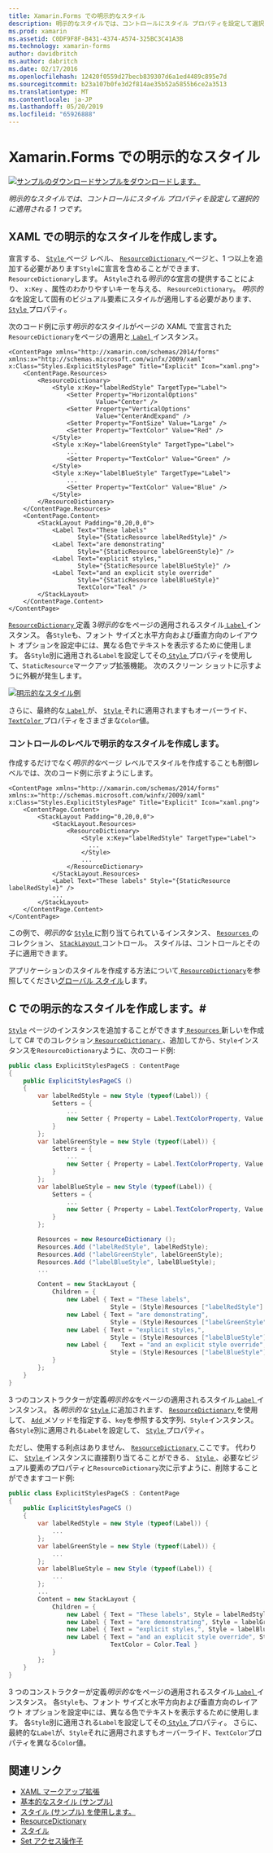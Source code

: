 ```yaml
---
title: Xamarin.Forms での明示的なスタイル
description: 明示的なスタイルでは、コントロールにスタイル プロパティを設定して選択的に適用される 1 つです。 この記事では、Xamarin.Forms アプリケーションで明示的なスタイルを使用する方法について説明します。
ms.prod: xamarin
ms.assetid: C0DF9F8F-B431-4374-A574-325BC3C41A3B
ms.technology: xamarin-forms
author: davidbritch
ms.author: dabritch
ms.date: 02/17/2016
ms.openlocfilehash: 12420f0559d27becb839307d6a1ed4489c895e7d
ms.sourcegitcommit: b23a107b0fe3d2f814ae35b52a5855b6ce2a3513
ms.translationtype: MT
ms.contentlocale: ja-JP
ms.lasthandoff: 05/20/2019
ms.locfileid: "65926888"
---
```

# <a name="explicit-styles-in-xamarinforms"></a>Xamarin.Forms での明示的なスタイル

[![サンプルのダウンロード](~/media/shared/download.png)サンプルをダウンロードします。](https://developer.xamarin.com/samples/xamarin-forms/UserInterface/Styles/BasicStyles/)

_明示的なスタイルでは、コントロールにスタイル プロパティを設定して選択的に適用される 1 つです。_

## <a name="create-an-explicit-style-in-xaml"></a>XAML での明示的なスタイルを作成します。

宣言する、 [ `Style` ](xref:Xamarin.Forms.Style)ページ レベル、 [ `ResourceDictionary` ](xref:Xamarin.Forms.ResourceDictionary)ページと、1 つ以上を追加する必要があります`Style`に宣言を含めることができます、`ResourceDictionary`します。 A`Style`される*明示的な*宣言の提供することにより、 `x:Key` 、属性のわかりやすいキーを与える、 `ResourceDictionary`。 *明示的な*を設定して固有のビジュアル要素にスタイルが適用しする必要があります、 [ `Style` ](xref:Xamarin.Forms.NavigableElement.Style)プロパティ。

次のコード例に示す*明示的な*スタイルがページの XAML で宣言された`ResourceDictionary`をページの適用と[ `Label` ](xref:Xamarin.Forms.Label)インスタンス。

```xaml
<ContentPage xmlns="http://xamarin.com/schemas/2014/forms" xmlns:x="http://schemas.microsoft.com/winfx/2009/xaml" x:Class="Styles.ExplicitStylesPage" Title="Explicit" Icon="xaml.png">
    <ContentPage.Resources>
        <ResourceDictionary>
            <Style x:Key="labelRedStyle" TargetType="Label">
                <Setter Property="HorizontalOptions"
                        Value="Center" />
                <Setter Property="VerticalOptions"
                        Value="CenterAndExpand" />
                <Setter Property="FontSize" Value="Large" />
                <Setter Property="TextColor" Value="Red" />
            </Style>
            <Style x:Key="labelGreenStyle" TargetType="Label">
                ...
                <Setter Property="TextColor" Value="Green" />
            </Style>
            <Style x:Key="labelBlueStyle" TargetType="Label">
                ...
                <Setter Property="TextColor" Value="Blue" />
            </Style>
        </ResourceDictionary>
    </ContentPage.Resources>
    <ContentPage.Content>
        <StackLayout Padding="0,20,0,0">
            <Label Text="These labels"
                   Style="{StaticResource labelRedStyle}" />
            <Label Text="are demonstrating"
                   Style="{StaticResource labelGreenStyle}" />
            <Label Text="explicit styles,"
                   Style="{StaticResource labelBlueStyle}" />
            <Label Text="and an explicit style override"
                   Style="{StaticResource labelBlueStyle}"
                   TextColor="Teal" />
        </StackLayout>
    </ContentPage.Content>
</ContentPage>
```

[ `ResourceDictionary` ](xref:Xamarin.Forms.ResourceDictionary)定義 3*明示的な*をページの適用されるスタイル[ `Label` ](xref:Xamarin.Forms.Label)インスタンス。 各`Style`も、フォント サイズと水平方向および垂直方向のレイアウト オプションを設定中には、異なる色でテキストを表示するために使用します。 各`Style`別に適用される`Label`を設定してその[ `Style` ](xref:Xamarin.Forms.NavigableElement.Style)プロパティを使用して、`StaticResource`マークアップ拡張機能。 次のスクリーン ショットに示すように外観が発生します。

[![](explicit-images/explicit-styles.png "明示的なスタイル例")](explicit-images/explicit-styles-large.png#lightbox "明示的なスタイルの例")

さらに、最終的な[ `Label` ](xref:Xamarin.Forms.Label)が、 [ `Style` ](xref:Xamarin.Forms.Style)それに適用されますもオーバーライド、 [ `TextColor` ](xref:Xamarin.Forms.Label.TextColor)プロパティをさまざまな`Color`値。

### <a name="create-an-explicit-style-at-the-control-level"></a>コントロールのレベルで明示的なスタイルを作成します。

作成するだけでなく*明示的な*ページ レベルでスタイルを作成することも制御レベルでは、次のコード例に示すようにします。

```xaml
<ContentPage xmlns="http://xamarin.com/schemas/2014/forms" xmlns:x="http://schemas.microsoft.com/winfx/2009/xaml" x:Class="Styles.ExplicitStylesPage" Title="Explicit" Icon="xaml.png">
    <ContentPage.Content>
        <StackLayout Padding="0,20,0,0">
            <StackLayout.Resources>
                <ResourceDictionary>
                    <Style x:Key="labelRedStyle" TargetType="Label">
                      ...
                    </Style>
                    ...
                </ResourceDictionary>
            </StackLayout.Resources>
            <Label Text="These labels" Style="{StaticResource labelRedStyle}" />
            ...
        </StackLayout>
    </ContentPage.Content>
</ContentPage>
```

この例で、*明示的な* [ `Style` ](xref:Xamarin.Forms.Style)に割り当てられているインスタンス、 [ `Resources` ](xref:Xamarin.Forms.VisualElement.Resources)のコレクション、 [ `StackLayout` ](xref:Xamarin.Forms.StackLayout)コントロール。 スタイルは、コントロールとその子に適用できます。

アプリケーションのスタイルを作成する方法について[ `ResourceDictionary`](xref:Xamarin.Forms.ResourceDictionary)を参照してください[グローバル スタイル](~/xamarin-forms/user-interface/styles/application.md)します。

## <a name="create-an-explicit-style-in-c35"></a>C での明示的なスタイルを作成します。&#35;

[`Style`](xref:Xamarin.Forms.Style) ページのインスタンスを追加することができます[ `Resources` ](xref:Xamarin.Forms.VisualElement.Resources)新しいを作成して C# でのコレクション[ `ResourceDictionary` ](xref:Xamarin.Forms.ResourceDictionary)、追加してから、`Style`インスタンスを`ResourceDictionary`ように、次のコード例:

```csharp
public class ExplicitStylesPageCS : ContentPage
{
    public ExplicitStylesPageCS ()
    {
        var labelRedStyle = new Style (typeof(Label)) {
            Setters = {
                ...
                new Setter { Property = Label.TextColorProperty, Value = Color.Red    }
            }
        };
        var labelGreenStyle = new Style (typeof(Label)) {
            Setters = {
                ...
                new Setter { Property = Label.TextColorProperty, Value = Color.Green }
            }
        };
        var labelBlueStyle = new Style (typeof(Label)) {
            Setters = {
                ...
                new Setter { Property = Label.TextColorProperty, Value = Color.Blue }
            }
        };

        Resources = new ResourceDictionary ();
        Resources.Add ("labelRedStyle", labelRedStyle);
        Resources.Add ("labelGreenStyle", labelGreenStyle);
        Resources.Add ("labelBlueStyle", labelBlueStyle);
        ...

        Content = new StackLayout {
            Children = {
                new Label { Text = "These labels",
                            Style = (Style)Resources ["labelRedStyle"] },
                new Label { Text = "are demonstrating",
                            Style = (Style)Resources ["labelGreenStyle"] },
                new Label { Text = "explicit styles,",
                            Style = (Style)Resources ["labelBlueStyle"] },
                new Label {    Text = "and an explicit style override",
                            Style = (Style)Resources ["labelBlueStyle"], TextColor = Color.Teal }
            }
        };
    }
}
```

3 つのコンストラクターが定義*明示的な*をページの適用されるスタイル[ `Label` ](xref:Xamarin.Forms.Label)インスタンス。 各*明示的な* [ `Style` ](xref:Xamarin.Forms.Style)に追加されます、 [ `ResourceDictionary` ](xref:Xamarin.Forms.ResourceDictionary)を使用して、 [ `Add` ](xref:Xamarin.Forms.ResourceDictionary.Add(System.String,System.Object))メソッドを指定する、`key`を参照する文字列、`Style`インスタンス。 各`Style`別に適用される`Label`を設定して、 [ `Style` ](xref:Xamarin.Forms.NavigableElement.Style)プロパティ。

ただし、使用する利点はありません、 [ `ResourceDictionary` ](xref:Xamarin.Forms.ResourceDictionary)ここです。 代わりに、 [ `Style` ](xref:Xamarin.Forms.Style)インスタンスに直接割り当てることができる、 [ `Style` ](xref:Xamarin.Forms.NavigableElement.Style) 、必要なビジュアル要素のプロパティと`ResourceDictionary`次に示すように、削除することができますコード例:

```csharp
public class ExplicitStylesPageCS : ContentPage
{
    public ExplicitStylesPageCS ()
    {
        var labelRedStyle = new Style (typeof(Label)) {
            ...
        };
        var labelGreenStyle = new Style (typeof(Label)) {
            ...
        };
        var labelBlueStyle = new Style (typeof(Label)) {
            ...
        };
        ...
        Content = new StackLayout {
            Children = {
                new Label { Text = "These labels", Style = labelRedStyle },
                new Label { Text = "are demonstrating", Style = labelGreenStyle },
                new Label { Text = "explicit styles,", Style = labelBlueStyle },
                new Label { Text = "and an explicit style override", Style = labelBlueStyle,
                            TextColor = Color.Teal }
            }
        };
    }
}
```

3 つのコンストラクターが定義*明示的な*をページの適用されるスタイル[ `Label` ](xref:Xamarin.Forms.Label)インスタンス。 各`Style`も、フォント サイズと水平方向および垂直方向のレイアウト オプションを設定中には、異なる色でテキストを表示するために使用します。 各`Style`別に適用される`Label`を設定してその[ `Style` ](xref:Xamarin.Forms.NavigableElement.Style)プロパティ。 さらに、最終的な`Label`が、`Style`それに適用されますもオーバーライド、`TextColor`プロパティを異なる`Color`値。

## <a name="related-links"></a>関連リンク

- [XAML マークアップ拡張](~/xamarin-forms/xaml/xaml-basics/xaml-markup-extensions.md)
- [基本的なスタイル (サンプル)](https://developer.xamarin.com/samples/xamarin-forms/UserInterface/Styles/BasicStyles/)
- [スタイル (サンプル) を使用します。](https://developer.xamarin.com/samples/xamarin-forms/WorkingWithStyles/)
- [ResourceDictionary](xref:Xamarin.Forms.ResourceDictionary)
- [スタイル](xref:Xamarin.Forms.Style)
- [Set アクセス操作子](xref:Xamarin.Forms.Setter)
